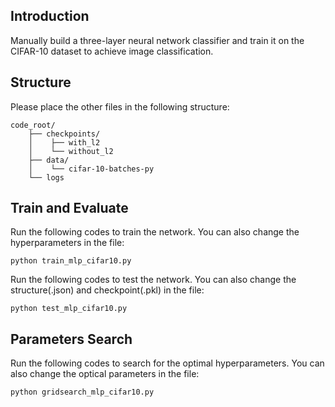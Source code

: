 ## Introduction
Manually build a three-layer neural network classifier and train it on the CIFAR-10 dataset to achieve image classification.

## Structure
Please place the other files in the following structure:
```
code_root/
    ├── checkpoints/
    │    ├── with_l2
    │    └── without_l2
    ├── data/
    │    └── cifar-10-batches-py
    └── logs
```

## Train and Evaluate
Run the following codes to train the network. You can also change the hyperparameters in the file:
```
python train_mlp_cifar10.py
```
Run the following codes to test the network. You can also change the structure(.json) and checkpoint(.pkl) in the file:
```
python test_mlp_cifar10.py
```

## Parameters Search
Run the following codes to search for the optimal hyperparameters. You can also change the optical parameters in the file:
```
python gridsearch_mlp_cifar10.py
```
